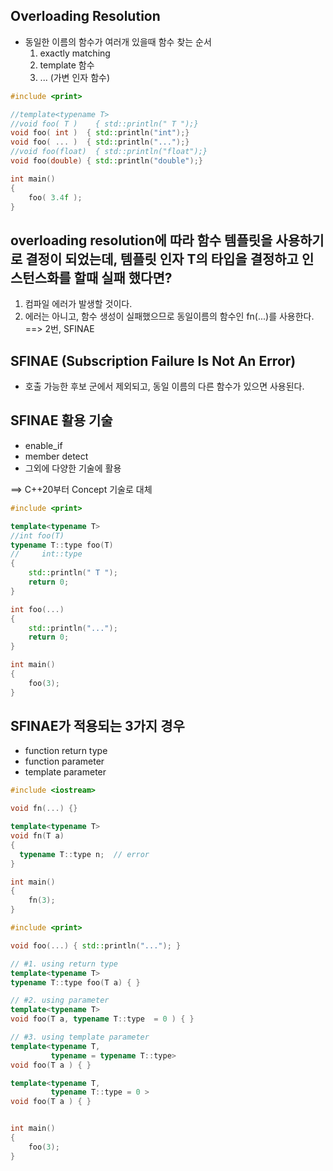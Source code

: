 <style>
r { color: Red }
o { color: Orange }
g { color: Green }
</style>

## Overloading Resolution
- 동일한 이름의 함수가 여러개 있을때 함수 찾는 순서
  1) exactly matching
  2) template 함수
  3) ... (가변 인자 함수)


```c++
#include <print>

//template<typename T>
//void foo( T )    { std::println(" T ");}
void foo( int )  { std::println("int");}
void foo( ... )  { std::println("...");}
//void foo(float)  { std::println("float");}
void foo(double) { std::println("double");}

int main()
{
	foo( 3.4f );
}
```

## overloading resolution에 따라 함수 템플릿을 사용하기로 결정이 되었는데, 템플릿 인자 T의 타입을 결정하고  인스턴스화를 할때 실패 했다면?
1) 컴파일 에러가 발생할 것이다.
2) 에러는 아니고, 함수 생성이 실패했으므로 동일이름의 함수인 fn(...)를 사용한다.
   ==> 2번, SFINAE

## SFINAE (Subscription Failure Is Not An Error) 
- 호출 가능한 후보 군에서 제외되고, 동일 이름의 다른 함수가 있으면 사용된다.

## SFINAE 활용 기술
- enable_if
- member detect
- 그외에 다양한 기술에 활용

==> C++20부터 Concept 기술로 대체

```c++
#include <print>

template<typename T>
//int foo(T) 
typename T::type foo(T) 
//     int::type
{ 
	std::println(" T "); 
	return 0;
}

int foo(...) 
{ 
	std::println("..."); 
	return 0;
}

int main()
{
	foo(3);
}
```

## SFINAE가 적용되는 3가지 경우
- function return type
- function parameter
- template parameter

```c++
#include <iostream>

void fn(...) {}

template<typename T>
void fn(T a) 
{
  typename T::type n;  // error
}

int main()
{
	fn(3);
}
```

```c++
#include <print>

void foo(...) { std::println("..."); }

// #1. using return type
template<typename T> 
typename T::type foo(T a) { }

// #2. using parameter
template<typename T> 
void foo(T a, typename T::type  = 0 ) { }

// #3. using template parameter
template<typename T,
		 typename = typename T::type> 
void foo(T a ) { }

template<typename T,
		 typename T::type = 0 > 
void foo(T a ) { }


int main()
{
	foo(3);
}
```

